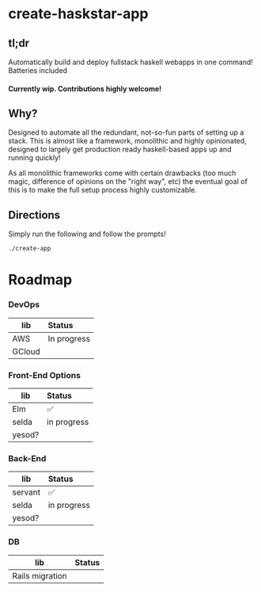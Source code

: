 # create-haskstar-app

## tl;dr
Automatically build and deploy fullstack haskell webapps in one command!
Batteries included

#### Currently wip. Contributions highly welcome!

## Why?

Designed to automate all the redundant, not-so-fun parts of setting up a stack.
This is almost like a framework, monolithic and highly opinionated,
designed to largely get production ready haskell-based apps up and running quickly!

As all monolithic frameworks come with certain drawbacks (too much magic, difference of opinions on the "right way", etc)
the eventual goal of this is to make the full setup process highly customizable.




## Directions

Simply run the following and follow the prompts!
```
./create-app
```


# Roadmap

### DevOps

|   lib    | Status   |
|----------|:---------|
| AWS      |   In progress    |
| GCloud   |      |


### Front-End Options

|   lib    | Status   |
|----------|:---------|
| Elm      |   ✅ 
| selda    |   in progress    |
| yesod?    |          |

### Back-End

|   lib    | Status   |
|----------|:---------|
| servant  |   ✅ 
| selda    |   in progress
| yesod?    |          |


### DB

|   lib    | Status   |
|----------|:---------|
| Rails migration |      |


